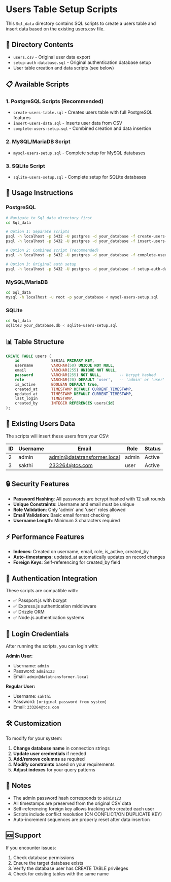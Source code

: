 # Users Table Setup Scripts

This `Sql_data` directory contains SQL scripts to create a users table and insert data based on the existing users.csv file.

## 📁 Directory Contents

- `users.csv` - Original user data export
- `setup-auth-database.sql` - Original authentication database setup
- User table creation and data scripts (see below)

## 📋 Available Scripts

### 1. **PostgreSQL Scripts** (Recommended)
- `create-users-table.sql` - Creates users table with full PostgreSQL features
- `insert-users-data.sql` - Inserts user data from CSV
- `complete-users-setup.sql` - Combined creation and data insertion

### 2. **MySQL/MariaDB Script**
- `mysql-users-setup.sql` - Complete setup for MySQL databases

### 3. **SQLite Script**
- `sqlite-users-setup.sql` - Complete setup for SQLite databases

## 🚀 Usage Instructions

### PostgreSQL
```bash
# Navigate to Sql_data directory first
cd Sql_data

# Option 1: Separate scripts
psql -h localhost -p 5432 -U postgres -d your_database -f create-users-table.sql
psql -h localhost -p 5432 -U postgres -d your_database -f insert-users-data.sql

# Option 2: Combined script (recommended)
psql -h localhost -p 5432 -U postgres -d your_database -f complete-users-setup.sql

# Option 3: Original auth setup
psql -h localhost -p 5432 -U postgres -d your_database -f setup-auth-database.sql
```

### MySQL/MariaDB
```bash
cd Sql_data
mysql -h localhost -u root -p your_database < mysql-users-setup.sql
```

### SQLite
```bash
cd Sql_data
sqlite3 your_database.db < sqlite-users-setup.sql
```

## 📊 Table Structure

```sql
CREATE TABLE users (
    id              SERIAL PRIMARY KEY,
    username        VARCHAR(50) UNIQUE NOT NULL,
    email           VARCHAR(255) UNIQUE NOT NULL,
    password        VARCHAR(255) NOT NULL,        -- bcrypt hashed
    role            VARCHAR(20) DEFAULT 'user',   -- 'admin' or 'user'
    is_active       BOOLEAN DEFAULT true,
    created_at      TIMESTAMP DEFAULT CURRENT_TIMESTAMP,
    updated_at      TIMESTAMP DEFAULT CURRENT_TIMESTAMP,
    last_login      TIMESTAMP,
    created_by      INTEGER REFERENCES users(id)
);
```

## 👥 Existing Users Data

The scripts will insert these users from your CSV:

| ID | Username | Email | Role | Status |
|----|----------|-------|------|--------|
| 2 | admin | admin@datatransformer.local | admin | Active |
| 3 | sakthi | 233264@tcs.com | user | Active |

## 🔒 Security Features

- **Password Hashing**: All passwords are bcrypt hashed with 12 salt rounds
- **Unique Constraints**: Username and email must be unique
- **Role Validation**: Only 'admin' and 'user' roles allowed
- **Email Validation**: Basic email format checking
- **Username Length**: Minimum 3 characters required

## ⚡ Performance Features

- **Indexes**: Created on username, email, role, is_active, created_by
- **Auto-timestamps**: updated_at automatically updates on record changes
- **Foreign Keys**: Self-referencing for created_by field

## 🔧 Authentication Integration

These scripts are compatible with:
- ✅ Passport.js with bcrypt
- ✅ Express.js authentication middleware
- ✅ Drizzle ORM
- ✅ Node.js authentication systems

## 🎯 Login Credentials

After running the scripts, you can login with:

**Admin User:**
- Username: `admin`
- Password: `admin123`
- Email: `admin@datatransformer.local`

**Regular User:**
- Username: `sakthi`
- Password: `[original password from system]`
- Email: `233264@tcs.com`

## 🛠️ Customization

To modify for your system:

1. **Change database name** in connection strings
2. **Update user credentials** if needed
3. **Add/remove columns** as required
4. **Modify constraints** based on your requirements
5. **Adjust indexes** for your query patterns

## 📝 Notes

- The admin password hash corresponds to `admin123`
- All timestamps are preserved from the original CSV data
- Self-referencing foreign key allows tracking who created each user
- Scripts include conflict resolution (ON CONFLICT/ON DUPLICATE KEY)
- Auto-increment sequences are properly reset after data insertion

## 🆘 Support

If you encounter issues:
1. Check database permissions
2. Ensure the target database exists
3. Verify the database user has CREATE TABLE privileges
4. Check for existing tables with the same name
